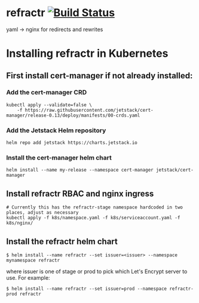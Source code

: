 # refractr [![Build Status](https://travis-ci.com/mozilla-it/refractr.svg?branch=master)](https://travis-ci.com/mozilla-it/refractr)
yaml -> nginx for redirects and rewrites

# Installing refractr in Kubernetes

## First install cert-manager if not already installed:

### Add the cert-manager CRD
```
kubectl apply --validate=false \
    -f https://raw.githubusercontent.com/jetstack/cert-manager/release-0.13/deploy/manifests/00-crds.yaml
```

### Add the Jetstack Helm repository
```
helm repo add jetstack https://charts.jetstack.io
```

### Install the cert-manager helm chart
```
helm install --name my-release --namespace cert-manager jetstack/cert-manager
```

## Install refractr RBAC and nginx ingress

```
# Currently this has the refractr-stage namespace hardcoded in two places, adjust as necessary
kubectl apply -f k8s/namespace.yaml -f k8s/serviceaccount.yaml -f k8s/nginx/
```

## Install the refractr helm chart
```
$ helm install --name refractr --set issuer=<issuer> --namespace mynamespace refractr
```
where issuer is one of stage or prod to pick which Let's Encrypt server to use.  For example:
```
$ helm install --name refractr --set issuer=prod --namespace refractr-prod refractr
```
